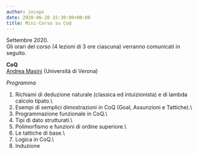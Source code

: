 ```yaml
---
author: ioiops
date: 2020-06-28 15:30:00+00:00
title: Mini-Corso su CoQ
---
```


Settembre 2020.\
Gli orari del corso (4 lezioni di 3 ore ciascuna) verranno comunicati in seguito. 

**CoQ**\
[Andrea Masini](http://www.di.univr.it/?ent=persona&id=126&lang=it) (Università di Verona)

_Programma_
1) Richiami di deduzione naturale (classica ed intuizionista) e di lambda calcolo tipato.\
2) Esempi di semplici dimostrazioni in CoQ (Goal, Assunzioni e Tattiche).\
3) Programmazione funzionale in CoQ.\
4) Tipi di dato strutturati.\
5) Polimorfismo e funzioni di ordine superiore.\
6) Le tattiche di base.\
7) Logica in CoQ.\
8) Induzione 
